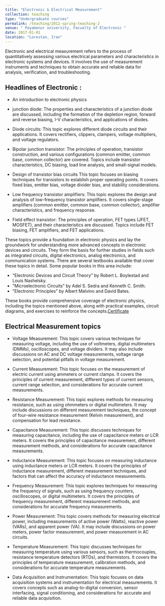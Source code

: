 ```yaml
---
title: "Electronic & Electrical Measurement"
collection: teaching
type: "Undergraduate courses"
permalink: /teaching/2012-spring-teaching-2
venue: " Payamenur university, Facualty of Electronic "
date: 2017-01-01
location: "Lorestan, Iran"
---
```

Electronic and electrical measurement refers to the process of quantitatively assessing various electrical parameters and characteristics in electronic systems and devices. It involves the use of measurement instruments and techniques to obtain accurate and reliable data for analysis, verification, and troubleshooting. 

## Headlines of Electronic :

- An introduction to electronic physics

- junction diode:
The properties and characteristics of a junction diode are discussed, including the formation of the depletion region, forward and reverse biasing, I-V characteristics, and applications of diodes.
- Diode circuits:
This topic explores different diode circuits and their applications. It covers rectifiers, clippers, clampers, voltage multipliers, and voltage regulators.

- Bipolar junction transistor:
The principles of operation, transistor construction, and various configurations (common emitter, common base, common collector) are covered. Topics include transistor characteristics, DC biasing, load line analysis, and small-signal models.
- Design of transistor bias circuits
This topic focuses on biasing techniques for transistors to establish proper operating points. It covers fixed bias, emitter bias, voltage divider bias, and stability considerations.
- Low frequency transistor amplifiers:
This topic explores the design and analysis of low-frequency transistor amplifiers. It covers single-stage amplifiers (common emitter, common base, common collector), amplifier characteristics, and frequency response.
- Field effect transistor:
The principles of operation, FET types (JFET, MOSFET), and their characteristics are discussed. Topics include FET biasing, FET amplifiers, and FET applications.

These topics provide a foundation in electronic physics and lay the groundwork for understanding more advanced concepts in electronic devices and circuits. They form the basis for further studies in fields such as integrated circuits, digital electronics, analog electronics, and communication systems.
There are several textbooks available that cover these topics in detail. Some popular books in this area include:

- "Electronic Devices and Circuit Theory" by Robert L. Boylestad and Louis Nashelsky.
- "Microelectronic Circuits" by Adel S. Sedra and Kenneth C. Smith.
- "Electronic Principles" by Albert Malvino and David Bates.

These books provide comprehensive coverage of electronic physics, including the topics mentioned above, along with practical examples, circuit diagrams, and exercises to reinforce the concepts.[Certificate](/files/payam.jpg)


## Electrical Measurement topics

- Voltage Measurement: This topic covers various techniques for measuring voltage, including the use of voltmeters, digital multimeters (DMMs), oscilloscopes, and voltage dividers. It may also include discussions on AC and DC voltage measurements, voltage range selection, and potential pitfalls in voltage measurement.

- Current Measurement: This topic focuses on the measurement of electric current using ammeters or current clamps. It covers the principles of current measurement, different types of current sensors, current range selection, and considerations for accurate current measurements.

- Resistance Measurement: This topic explores methods for measuring resistance, such as using ohmmeters or digital multimeters. It may include discussions on different measurement techniques, the concept of four-wire resistance measurement (Kelvin measurement), and compensation for lead resistance.

- Capacitance Measurement: This topic discusses techniques for measuring capacitance, including the use of capacitance meters or LCR meters. It covers the principles of capacitance measurement, different measurement methods, and considerations for accurate capacitance measurements.

- Inductance Measurement: This topic focuses on measuring inductance using inductance meters or LCR meters. It covers the principles of inductance measurement, different measurement techniques, and factors that can affect the accuracy of inductance measurements.

- Frequency Measurement: This topic explores techniques for measuring the frequency of signals, such as using frequency counters, oscilloscopes, or digital multimeters. It covers the principles of frequency measurement, different measurement methods, and considerations for accurate frequency measurements.

- Power Measurement: This topic covers methods for measuring electrical power, including measurements of active power (Watts), reactive power (VARs), and apparent power (VA). It may include discussions on power meters, power factor measurement, and power measurement in AC circuits.

- Temperature Measurement: This topic discusses techniques for measuring temperature using various sensors, such as thermocouples, resistance temperature detectors (RTDs), and thermistors. It covers the principles of temperature measurement, calibration methods, and considerations for accurate temperature measurements.

- Data Acquisition and Instrumentation: This topic focuses on data acquisition systems and instrumentation for electrical measurements. It covers concepts such as analog-to-digital conversion, sensor interfacing, signal conditioning, and considerations for accurate and reliable data acquisition.
 
